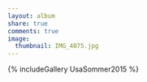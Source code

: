 ```yaml
---
layout: album
share: true
comments: true
image:
  thumbnail: IMG_4075.jpg
---
```


{% includeGallery UsaSommer2015 %}
